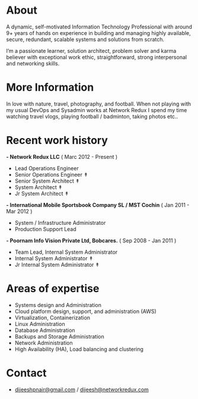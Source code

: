 # About

A dynamic, self-motivated Information Technology Professional with around 9+ years of hands on experience in building and managing highly available, secure, redundant, scalable systems and solutions from scratch.

I’m a passionate learner, solution architect, problem solver and karma believer with exceptional work ethic, straightforward, strong interpersonal and networking skills.


# More Information
In love with nature, travel, photography, and football. When not playing with my usual DevOps and Sysadmin works at Network Redux I spend my time watching travel vlogs, playing football / badminton, taking photos etc..


# Recent work history

**- Network Redux LLC**  ( Marc 2012 - Present )

  - Lead Operations Engineer
  - Senior Operations Engineer ↟
  - Senior System Architect ↟
  - System Architect ↟
  - Jr System Architect ↟

**- International Mobile Sportsbook Company SL / MST Cochin** ( Jan 2011 - Mar 2012 )

  - System / Infrastructure Administrator
  - Production Support Lead

**- Poornam Info Vision Private Ltd, Bobcares.** ( Sep 2008 - Jan 2011 )

  - Team Lead, Internal System Administrator
  - Internal System Administrator ↟
  - Jr Internal System Administrator ↟



# Areas of expertise

- Systems design and Administration
- Cloud platform design, support, and administration (AWS)
- Virtualization, Containerization
- Linux Administration
- Database Administration
- Backups and Storage Administration
- Network Administration
- High Availability (HA), Load balancing and clustering

# Contact

- dijeeshpnair@gmail.com / dijeesh@networkredux.com

